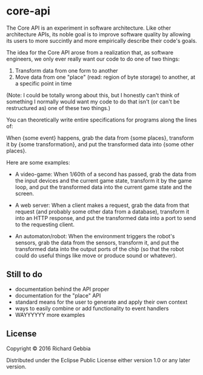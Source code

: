 # core-api

The Core API is an experiment in software architecture. Like other architecture
APIs, its noble goal is to improve software quality by allowing its users to
more succintly and more empirically describe their code's goals.

The idea for the Core API arose from a realization that, as software engineers,
we only ever really want our code to do one of two things:

1. Transform data from one form to another
2. Move data from one "place" (read: region of byte storage) to another, at a 
   specific point in time

(Note: I could be totally wrong about this, but I honestly can't think of 
something I normally would want my code to do that isn't (or can't be 
restructured as) one of these two things.)

You can theoretically write entire specifications for programs along the lines
of:

When {some event} happens, grab the data from {some places}, transform it by 
{some transformation}, and put the transformed data into {some other places}.

Here are some examples:

- A video-game: When 1/60th of a second has passed, grab the data from the 
  input devices and the current game state, transform it by the game loop, and 
  put the transformed data into the current game state and the screen.

- A web server: When a client makes a request, grab the data from that request
  (and probably some other data from a database), transform it into an HTTP
  response, and put the transformed data into a port to send to the requesting
  client.

- An automaton/robot: When the environment triggers the robot's sensors, grab
  the data from the sensors, transform it, and put the transformed data into the
  output ports of the chip (so that the robot could do useful things like move
  or produce sound or whatever).

## Still to do
- documentation behind the API proper
- documentation for the "place" API
- standard means for the user to generate and apply their own context
- ways to easily combine or add functionality to event handlers
- WAYYYYYY more examples

## License

Copyright © 2016 Richard Gebbia

Distributed under the Eclipse Public License either version 1.0 or any later version.
